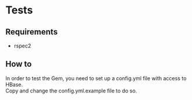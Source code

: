 # Tests

## Requirements

  * rspec2

## How to

In order to test the Gem, you need to set up a config.yml file with access to HBase.  
Copy and change the config.yml.example file to do so.  